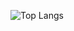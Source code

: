 ![Top Langs](https://github-readme-stats.vercel.app/api/top-langs/?username=kamodes&layout=compact)
